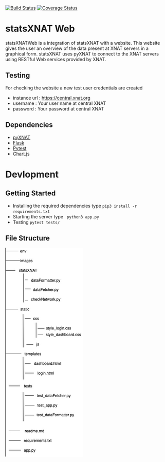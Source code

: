 [![Build Status](https://travis-ci.com/Udolf15/statsXNATWeb.svg?branch=master)](https://travis-ci.com/Udolf15/statsXNATWeb)
[![Coverage Status](https://coveralls.io/repos/github/Udolf15/statsXNATWeb/badge.svg?branch=master)](https://coveralls.io/github/Udolf15/statsXNATWeb?branch=master)

# statsXNAT Web 

statsXNATWeb is a integration of statsXNAT with a website. This website gives the user an overview of the data present at XNAT servers in a graphical form. statsXNAT uses pyXNAT to connect to the XNAT servers using RESTful Web services provided by XNAT.

## Testing

For checking the website a new test user credentials are created
- instance url : https://central.xnat.org
- username : Your user name at central XNAT
- password : Your password at central XNAT

  

## Dependencies

-  [pyXNAT](https://pyxnat.github.io/pyxnat/index.html)
-  [Flask](https://palletsprojects.com/p/flask/)
-  [Pytest](https://docs.pytest.org/en/latest/)
-  [Chart.js](https://www.chartjs.org/)

# Devlopment

## Getting Started

- Installing the required dependencies type ```pip3 install -r requirements.txt```
- Starting the server type ``` python3 app.py```
- Testing ``` pytest tests/ ```

## File Structure

![File Structure](https://github.com/Udolf15/statsXNATWeb/blob/master/images/fileStruct.jpg)
